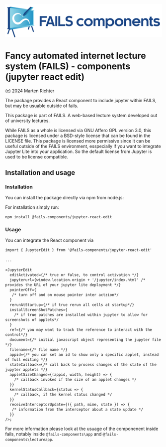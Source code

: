 !["FAILS logo"](failslogo.svg)

# Fancy automated internet lecture system (**FAILS**) - components (jupyter react edit)

(c) 2024 Marten Richter

The package provides a React component to include jupyter within FAILS, but may be usuable outside of fails.

This package is part of FAILS.
A web-based lecture system developed out of university lectures.

While FAILS as a whole is licensed via GNU Affero GPL version 3.0, this package is licensed under a BSD-style license that can be found in the LICENSE file.
This package is licensed more permissive since it can be useful outside of the FAILS environment, esspecially if you want to integrate Jupyter Lite into your application.
So the default license from Jupyter is used to be license compatible.

## Installation and usage

### Installation

You can install the package directly via npm from node.js:

For installation simply run:

```
npm install @fails-components/jupyter-react-edit
```

### Usage

You can integrate the React component via

```
import { JupyterEdit } from '@fails-components/jupyter-react-edit'

...

<JupyterEdit
  editActivated={/* true or false, to control activation */}
  jupyterurl={window.location.origin + '/jupyter/index.html' /* provides the URL of your jupyter lite deployment */}
  pointerOff={
   /* turn off and on mouse pointer inter actzion*/
  }
  rerunAtStartup={/* if true rerun all cells at startup*/}
  installScreenShotPatches={
    /* if true patches are installed within jupyter to allow for screenshots of applets*/
  }
  ref={/* you may want to track the reference to interact with the control*/}
  document={/* initial javascript object representing the jupyter file */}
  filename={/* file name */}
  appid={/* you can set an id to show only a specific applet, instead of full editing */}
  stateCallback={/* call back to process changes of the state of the jupyter applets */}
  appletSizeChanged={(appid, width, height) => {
    /* callback invoked if the size of an applet changes */
  }}
  kernelStatusCallback={status => {
    /* callback, if the kernel status changed */
  }}
  receiveInterceptorUpdate={({ path, mime, state }) => {
   /* information from the interceptor about a state update */
  }}
/>;

```

For more information please look at the usuage of the componenent inside fails, notably inside `@fails-components\app` and `@fails-components\lectureapp`.
